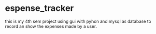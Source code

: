 # espense_tracker
this is my 4th sem project using gui with pyhon and mysql as database to record an show the expenses made by a user.
